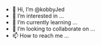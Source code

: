 - 👋 Hi, I’m @kobbyJed
- 👀 I’m interested in ...
- 🌱 I’m currently learning ...
- 💞️ I’m looking to collaborate on ...
- 📫 How to reach me ...

<!---
kobbyJed/kobbyJed is a ✨ special ✨ repository because its `README.md` (this file) appears on your GitHub profile.
You can click the Preview link to take a look at your changes.
--->
